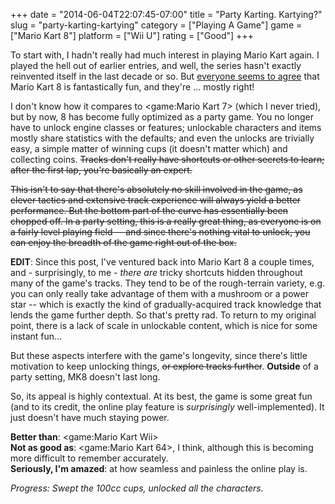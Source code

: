 +++
date = "2014-06-04T22:07:45-07:00"
title = "Party Karting.  Kartying?"
slug = "party-karting-kartying"
category = ["Playing A Game"]
game = ["Mario Kart 8"]
platform = ["Wii U"]
rating = ["Good"]
+++

To start with, I hadn't really had much interest in playing Mario Kart again.  I played the hell out of earlier entries, and well, the series hasn't exactly reinvented itself in the last decade or so.  But <a href="http://www.metacritic.com/game/wii-u/mario-kart-8">everyone seems to agree</a> that Mario Kart 8 is fantastically fun, and they're ... mostly right!

I don't know how it compares to <game:Mario Kart 7> (which I never tried), but by now, 8 has become fully optimized as a party game.  You no longer have to unlock engine classes or features; unlockable characters and items mostly share statistics with the defaults; and even the unlocks are trivially easy, a simple matter of winning cups (it doesn't matter which) and collecting coins.  <s>Tracks don't really have shortcuts or other secrets to learn; after the first lap, you're basically an expert.</s>

<s>This isn't to say that there's absolutely no skill involved in the game, as clever tactics and extensive track experience will always yield a better performance.  But the bottom part of the curve has essentially been chopped off.  In a party setting, this is a really great thing, as everyone is on a fairly level playing field -- and since there's nothing vital to unlock, you can enjoy the breadth of the game right out of the box.</s>

<b>EDIT</b>: Since this post, I've ventured back into Mario Kart 8 a couple times, and - surprisingly, to me - <i>there are</i> tricky shortcuts hidden throughout many of the game's tracks.  They tend to be of the rough-terrain variety, e.g. you can only really take advantage of them with a mushroom or a power star -- which is exactly the kind of gradually-acquired track knowledge that lends the game further depth.  So that's pretty rad.  To return to my original point, there is a lack of scale in unlockable content, which is nice for some instant fun...

But these aspects interfere with the game's longevity, since there's little motivation to keep unlocking things, <s>or explore tracks further</s>.  <b>Outside</b> of a party setting, MK8 doesn't last long.

So, its appeal is highly contextual.  At its best, the game is some great fun (and to its credit, the online play feature is <i>surprisingly</i> well-implemented).  It just doesn't have much staying power.

<b>Better than</b>: <game:Mario Kart Wii>  
<b>Not as good as</b>: <game:Mario Kart 64>, I think, although this is becoming more difficult to remember accurately.  
<b>Seriously, I'm amazed</b>: at how seamless and painless the online play is.

<i>Progress: Swept the 100cc cups, unlocked all the characters.</i>
